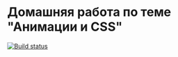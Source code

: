 # Домашняя работа по теме "Анимации и CSS"

[![Build status](https://ci.appveyor.com/api/projects/status/h9ypxhhuqtsdw6a5?svg=true)](https://ci.appveyor.com/project/Votchitsev/ahj-homeworks-anim)
